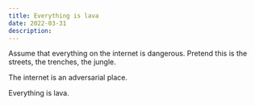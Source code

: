```yaml
---
title: Everything is lava
date: 2022-03-31
description: 
---
```


Assume that everything on the internet is dangerous. Pretend this is the streets, the trenches, the jungle.

The internet is an adversarial place.

Everything is lava.
